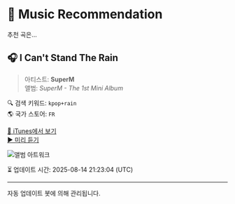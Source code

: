
# 🎵 Music Recommendation

추천 곡은...

## 🎧 I Can't Stand The Rain  
> 아티스트: **SuperM**  
> 앨범: _SuperM - The 1st Mini Album_  

🔍 검색 키워드: `kpop+rain`  
🌎 국가 스토어: `FR`

[🔗 iTunes에서 보기](https://music.apple.com/fr/album/i-cant-stand-the-rain/1477917587?i=1477917598&uo=4)  
[▶️ 미리 듣기](https://audio-ssl.itunes.apple.com/itunes-assets/AudioPreview125/v4/c7/d0/72/c7d072e3-6799-36ab-b705-54bc5a11f318/mzaf_2952072964512113713.plus.aac.p.m4a)

![앨범 아트워크](https://is1-ssl.mzstatic.com/image/thumb/Music115/v4/f0/47/69/f0476948-1859-8fb7-c0ea-94465871f540/19UMGIM77186.rgb.jpg/100x100bb.jpg)

⏳ 업데이트 시간: 2025-08-14 21:23:04 (UTC)

---
자동 업데이트 봇에 의해 관리됩니다.

